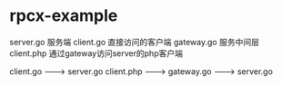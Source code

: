 # rpcx-example

server.go 服务端
client.go 直接访问的客户端
gateway.go 服务中间层
client.php 通过gateway访问server的php客户端

client.go ---> server.go
client.php ---> gateway.go ---> server.go
